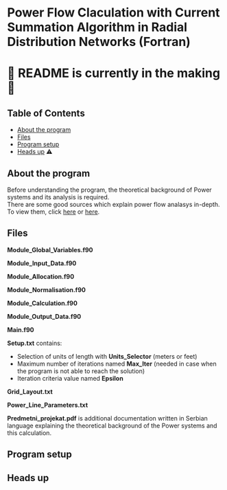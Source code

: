 # Power Flow Claculation with Current Summation Algorithm in Radial Distribution Networks (Fortran)
# :hammer: README is currently in the making :hammer:

## Table of Contents
 * [About the program](#about-the-program)
 * [Files](#files)
 * [Program setup](#program-setup)
 * [Heads up](#heads-up) :warning:

## About the program
Before understanding the program, the theoretical background of Power systems and its analysis is required.  
There are some good sources which explain power flow analasys in-depth. To view them, click [here](https://electrisim.com/load-flow-power-flow.html) or [here](https://www.intechopen.com/books/computational-models-in-engineering/power-flow-analysis).
  
## Files

**Module_Global_Variables.f90**

**Module_Input_Data.f90**

**Module_Allocation.f90**

**Module_Normalisation.f90**

**Module_Calculation.f90**

**Module_Output_Data.f90**

**Main.f90**

**Setup.txt** contains:
 - Selection of units of length with **Units_Selector** (meters or feet)
 - Maximum number of iterations named **Max_Iter** (needed in case when the program is not able to reach the solution)
 - Iteration criteria value named **Epsilon**

**Grid_Layout.txt**

**Power_Line_Parameters.txt**

**Predmetni_projekat.pdf** is additional documentation written in Serbian language explaining the theoretical background of the Power systems and this calculation.

## Program setup

## Heads up
